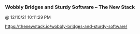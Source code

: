 ﻿

### Wobbly Bridges and Sturdy Software – The New Stack
@ 12/10/21 10:11:29 PM

https://thenewstack.io/wobbly-bridges-and-sturdy-software/

